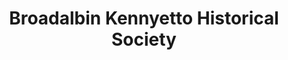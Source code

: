 ---
layout: repo
title: "Broadalbin Kennyetto Historical Society"
id: 18897
permalink: repos/18897/
---